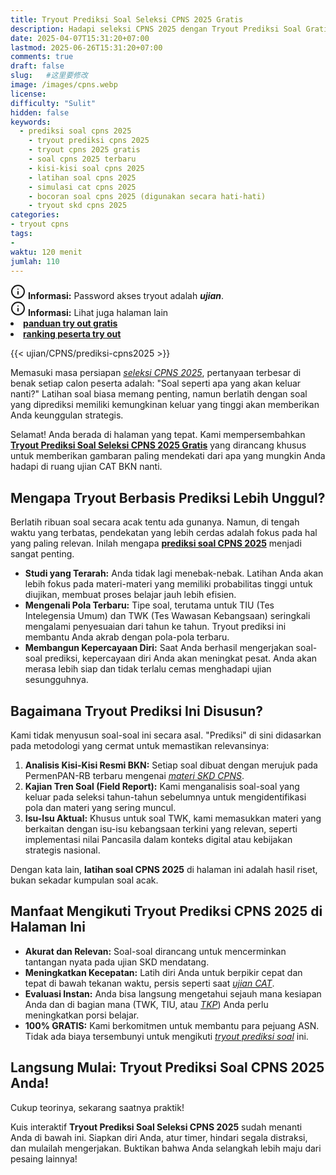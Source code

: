 ```yaml
---
title: Tryout Prediksi Soal Seleksi CPNS 2025 Gratis
description: Hadapi seleksi CPNS 2025 dengan Tryout Prediksi Soal Gratis dari kami. Dibuat berdasarkan analisis kisi-kisi terbaru BKN. Uji kemampuanmu sekarang
date: 2025-04-07T15:31:20+07:00
lastmod: 2025-06-26T15:31:20+07:00
comments: true
draft: false 
slug:   #这里要修改
image: /images/cpns.webp
license: 
difficulty: "Sulit"
hidden: false
keywords: 
  - prediksi soal cpns 2025
    - tryout prediksi cpns 2025
    - tryout cpns 2025 gratis
    - soal cpns 2025 terbaru
    - kisi-kisi soal cpns 2025
    - latihan soal cpns 2025
    - simulasi cat cpns 2025
    - bocoran soal cpns 2025 (digunakan secara hati-hati)
    - tryout skd cpns 2025
categories:
- tryout cpns
tags:
- 
waktu: 120 menit
jumlah: 110  
---
```

<div class="alert alert-info">
  <svg xmlns="http://www.w3.org/2000/svg" width="24" height="24" viewBox="0 0 24 24" fill="none" stroke="currentColor" stroke-width="2" stroke-linecap="round" stroke-linejoin="round" class="feather feather-info"><circle cx="12" cy="12" r="10"></circle><line x1="12" y1="16" x2="12" y2="12"></line>    <line x1="12" y1="8" x2="12.01" y2="8"></line>  </svg>
  <span><strong>Informasi:</strong> Password akses tryout adalah <b><i>ujian</b></i>.</span>
</div>
<div class="alert alert-info">
  <svg xmlns="http://www.w3.org/2000/svg" width="24" height="24" viewBox="0 0 24 24" fill="none" stroke="currentColor" stroke-width="2" stroke-linecap="round" stroke-linejoin="round" class="feather feather-info"><circle cx="12" cy="12" r="10"></circle><line x1="12" y1="16" x2="12" y2="12"></line>    <line x1="12" y1="8" x2="12.01" y2="8"></line>  </svg>
  <span><strong>Informasi:</strong> Lihat juga halaman lain<b> <li><a href="/ujian/cara-ikut-tryout-online-gratis">panduan try out gratis</a></li></b> <b><li><a href="/ujian/ranking-peserta-tryout">ranking peserta try out</a></li></b></span>
</div>


{{< ujian/CPNS/prediksi-cpns2025 >}}

Memasuki masa persiapan *[seleksi CPNS 2025](/ujian/)*, pertanyaan terbesar di benak setiap calon peserta adalah: "Soal seperti apa yang akan keluar nanti?" Latihan soal biasa memang penting, namun berlatih dengan soal yang diprediksi memiliki kemungkinan keluar yang tinggi akan memberikan Anda keunggulan strategis.

Selamat! Anda berada di halaman yang tepat. Kami mempersembahkan **[Tryout Prediksi Soal Seleksi CPNS 2025 Gratis](/ujian/cpns/tryout-prediksi-soal-cpns-2025/)** yang dirancang khusus untuk memberikan gambaran paling mendekati dari apa yang mungkin Anda hadapi di ruang ujian CAT BKN nanti.

## Mengapa Tryout Berbasis Prediksi Lebih Unggul?

Berlatih ribuan soal secara acak tentu ada gunanya. Namun, di tengah waktu yang terbatas, pendekatan yang lebih cerdas adalah fokus pada hal yang paling relevan. Inilah mengapa **[prediksi soal CPNS 2025](/categories/tryout-cpns/)** menjadi sangat penting.

* **Studi yang Terarah:** Anda tidak lagi menebak-nebak. Latihan Anda akan lebih fokus pada materi-materi yang memiliki probabilitas tinggi untuk diujikan, membuat proses belajar jauh lebih efisien.
* **Mengenali Pola Terbaru:** Tipe soal, terutama untuk TIU (Tes Intelegensia Umum) dan TWK (Tes Wawasan Kebangsaan) seringkali mengalami penyesuaian dari tahun ke tahun. Tryout prediksi ini membantu Anda akrab dengan pola-pola terbaru.
* **Membangun Kepercayaan Diri:** Saat Anda berhasil mengerjakan soal-soal prediksi, kepercayaan diri Anda akan meningkat pesat. Anda akan merasa lebih siap dan tidak terlalu cemas menghadapi ujian sesungguhnya.

## Bagaimana Tryout Prediksi Ini Disusun?

Kami tidak menyusun soal-soal ini secara asal. "Prediksi" di sini didasarkan pada metodologi yang cermat untuk memastikan relevansinya:

1.  **Analisis Kisi-Kisi Resmi BKN:** Setiap soal dibuat dengan merujuk pada PermenPAN-RB terbaru mengenai *[materi SKD CPNS](/ujian/cpns/try-out-skd-cpns-gratis/)*.
2.  **Kajian Tren Soal (Field Report):** Kami menganalisis soal-soal yang keluar pada seleksi tahun-tahun sebelumnya untuk mengidentifikasi pola dan materi yang sering muncul.
3.  **Isu-Isu Aktual:** Khusus untuk soal TWK, kami memasukkan materi yang berkaitan dengan isu-isu kebangsaan terkini yang relevan, seperti implementasi nilai Pancasila dalam konteks digital atau kebijakan strategis nasional.

Dengan kata lain, **latihan soal CPNS 2025** di halaman ini adalah hasil riset, bukan sekadar kumpulan soal acak.

## Manfaat Mengikuti Tryout Prediksi CPNS 2025 di Halaman Ini

* **Akurat dan Relevan:** Soal-soal dirancang untuk mencerminkan tantangan nyata pada ujian SKD mendatang.
* **Meningkatkan Kecepatan:** Latih diri Anda untuk berpikir cepat dan tepat di bawah tekanan waktu, persis seperti saat *[ujian CAT](/ujian/cpns/tryout-cat-cpns-gratis/)*.
* **Evaluasi Instan:** Anda bisa langsung mengetahui sejauh mana kesiapan Anda dan di bagian mana (TWK, TIU, atau *[TKP](/ujian/cpns/try-out-tkp-gratis/)*) Anda perlu meningkatkan porsi belajar.
* **100% GRATIS:** Kami berkomitmen untuk membantu para pejuang ASN. Tidak ada biaya tersembunyi untuk mengikuti *[tryout prediksi soal](/ujian/cpns/tryout-cpns-gratis/)* ini.

## Langsung Mulai: Tryout Prediksi Soal CPNS 2025 Anda!

Cukup teorinya, sekarang saatnya praktik!

Kuis interaktif **Tryout Prediksi Soal Seleksi CPNS 2025** sudah menanti Anda di bawah ini. Siapkan diri Anda, atur timer, hindari segala distraksi, dan mulailah mengerjakan. Buktikan bahwa Anda selangkah lebih maju dari pesaing lainnya!

